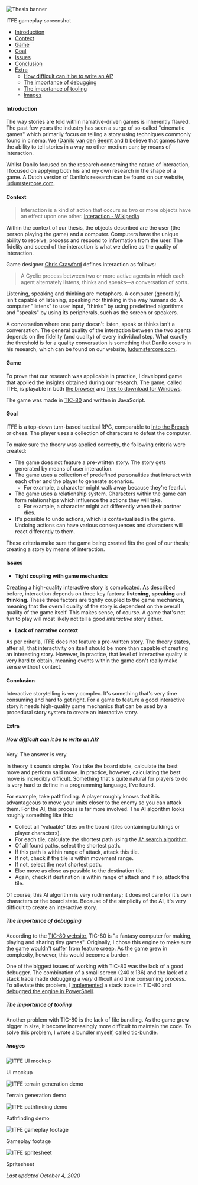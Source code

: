 ![Thesis banner](/assets/images/thesis/banner.png)

<caption>ITFE gameplay screenshot</caption>

<info id="thesis" />

 - [Introduction](#introduction)
 - [Context](#context)
 - [Game](#game)
 - [Goal](#goal)
 - [Issues](#issues)
 - [Conclusion](#conclusion)
 - [Extra](#extra)
   - [How difficult can it be to write an AI?](#how-difficult-can-it-be-to-write-an-ai)
   - [The importance of debugging](#the-importance-of-debugging)
   - [The importance of tooling](#the-importance-of-tooling)
   - [Images](#images)

#### Introduction

The way stories are told within narrative-driven games is inherently flawed. The past few years the industry has seen a surge of so-called "cinematic games" which primarily focus on telling a story using techniques commonly found in cinema. We ([Danilo van den Beemt](linkedin.com/in/danilovandenbeemt) and I) believe that games have the ability to tell stories in a way no other medium can; by means of interaction.

Whilst Danilo focused on the research concerning the nature of interaction, I focused on applying both his and my own research in the shape of a game. A Dutch version of Danilo's research can be found on our website, [ludumstercore.com](https://ludumstercore.com/).

#### Context

> Interaction is a kind of action that occurs as two or more objects have an effect upon one other. [Interaction - Wikipedia](https://en.wikipedia.org/wiki/Interaction)

Within the context of our thesis, the objects described are the user (the person playing the game) and a computer. Computers have the unique ability to receive, process and respond to information from the user. The fidelity and speed of the interaction is what we define as the quality of interaction.

Game designer [Chris Crawford](https://en.wikipedia.org/wiki/Chris_Crawford_(game_designer)) defines interaction as follows:

> A Cyclic process between two or more active agents in which each agent alternately listens, thinks and speaks—a conversation of sorts.

Listening, speaking and thinking are metaphors. A computer (generally) isn't capable of listening, speaking nor thinking in the way humans do. A computer "listens" to user input, "thinks" by using predefined algorithms and "speaks" by using its peripherals, such as the screen or speakers.

A conversation where one party doesn't listen, speak or thinks isn't a conversation. The general quality of the interaction between the two agents depends on the fidelity (and quality) of every individual step. What exactly the threshold is for a quality conversation is something that Danilo covers in his research, which can be found on our website, [ludumstercore.com](https://ludumstercore.com/).

#### Game

To prove that our research was applicable in practice, I developed game that applied the insights obtained during our research. The game, called ITFE, is playable in both [the browser](https://ludumstercore.com/game) and [free to download for Windows](https://drive.google.com/file/d/1VA29y7w1NmeKmoxb537ruFurPIEId4ZO/view).

The game was made in [TIC-80](https://tic80.com/) and written in JavaScript.

#### Goal

ITFE is a top-down turn-based tactical RPG, comparable to [Into the Breach](https://subsetgames.com/itb.html) or chess. The player uses a collection of characters to defeat the computer.

To make sure the theory was applied correctly, the following criteria were created:

 - The game does not feature a pre-written story. The story gets generated by means of user interaction.
 - The game uses a collection of predefined personalities that interact with each other and the player to generate scenarios.
   - For example, a character might walk away because they're fearful.
 - The game uses a relationship system. Characters within the game can form relationships which influence the actions they will take.
   - For example, a character might act differently when their partner dies.
 - It's possible to undo actions, which is contextualized in the game. Undoing actions can have various consequences and characters will react differently to them.

These criteria make sure the game being created fits the goal of our thesis; creating a story by means of interaction.

#### Issues

 - <b>Tight coupling with game mechanics</b>

Creating a high-quality interactive story is complicated. As described before, interaction depends on three key factors: <b>listening</b>, <b>speaking</b> and <b>thinking</b>. These three factors are tightly coupled to the game mechanics, meaning that the overall quality of the story is dependent on the overall quality of the game itself. This makes sense, of course. A game that's not fun to play will most likely not tell a good _interactive_ story either.

 - <b>Lack of narrative context</b>

As per criteria, ITFE does not feature a pre-written story. The theory states, after all, that interactivity on itself should be more than capable of creating an interesting story. However, in practice, that level of interactive quality is very hard to obtain, meaning events within the game don't really make sense without context.

#### Conclusion

Interactive storytelling is very complex. It's something that's very time consuming and hard to get right. For a game to feature a good interactive story it needs high-quality game mechanics that can be used by a procedural story system to create an interactive story.

#### Extra

##### How difficult can it be to write an AI?

Very. The answer is very.

In theory it sounds simple. You take the board state, calculate the best move and perform said move. In practice, however, calculating the best move is incredibly difficult. Something that's quite natural for players to do is very hard to define in a programming language, I've found.

For example, take pathfinding. A player roughly knows that it is advantageous to move your units closer to the enemy so you can attack them. For the AI, this process is far more involved. The AI algorithm looks roughly something like this:

 - Collect all "valuable" tiles on the board (tiles containing buildings or player characters).
 - For each tile, calculate the shortest path using the [A* search algorithm](https://en.wikipedia.org/wiki/A*_search_algorithm).
 - Of all found paths, select the shortest path.
 - If this path is within range of attack, attack this tile.
 - If not, check if the tile is within movement range.
 - If not, select the next shortest path.
 - Else move as close as possible to the destination tile.
 - Again, check if destination is within range of attack and if so, attack the tile.

Of course, this AI algorithm is very rudimentary; it does not care for it's own characters or the board state. Because of the simplicity of the AI, it's very difficult to create an interactive story.

##### The importance of debugging

According to the [TIC-80 website](https://tic80.com/), TIC-80 is "a fantasy computer for making, playing and sharing tiny games". Originally, I chose this engine to make sure the game wouldn't suffer from feature creep. As the game grew in complexity, however, this would become a burden.

One of the biggest issues of working with TIC-80 was the lack of a good debugger. The combination of a small screen (240 x 136) and the lack of a stack trace made debugging a _very_ difficult and time consuming process. To alleviate this problem, I [implemented](https://github.com/nesbox/TIC-80/issues/1113) a stack trace in TIC-80 and [debugged the engine in PowerShell](https://twitter.com/ChronoDave/status/1288083439657328640).

##### The importance of tooling

Another problem with TIC-80 is the lack of file bundling. As the game grew bigger in size, it become increasingly more difficult to maintain the code. To solve this problem, I wrote a bundler myself, called [tic-bundle](https://github.com/chronoDave/tic-bundle).

##### Images

![ITFE UI mockup](/assets/images/thesis/mockup.png)

<caption>UI mockup</caption>

![ITFE terrain generation demo](/assets/images/thesis/terrain.gif)

<caption>Terrain generation demo</caption>

![ITFE pathfinding demo](/assets/images/thesis/pathfinding.gif)

<caption>Pathfinding demo</caption>

![ITFE gameplay footage](/assets/images/thesis/gameplay.gif)

<caption>Gameplay footage</caption>

![ITFE spritesheet](/assets/images/thesis/spritesheet.png)

<caption>Spritesheet</caption>

<box pt="8px">

<i>Last updated October 4, 2020</i>

</box>
